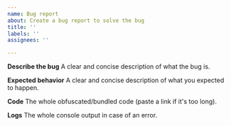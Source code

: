 ```yaml
---
name: Bug report
about: Create a bug report to solve the bug
title: ''
labels: ''
assignees: ''

---
```


**Describe the bug**
A clear and concise description of what the bug is.

**Expected behavior**
A clear and concise description of what you expected to happen.

**Code**
The whole obfuscated/bundled code (paste a link if it's too long).

**Logs**
The whole console output in case of an error.
